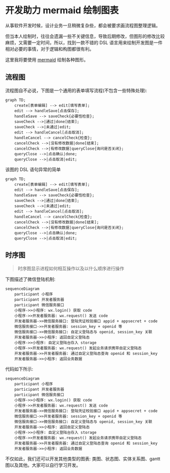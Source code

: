 # 开发助力 mermaid 绘制图表

从事软件开发时候，设计业务一旦稍微复杂些，都会被要求画流程图整理逻辑。

但当本人绘制时，往往会遗漏一些不关键信息，导致后期修改，但图形的修改比较麻烦，又需要一定时间，所以，找到一款不错的 DSL 语言用来绘制开发图是一件相对必要的事情，对于逻辑和构图都很有利。

这里我将要使用 [mermaid](https://mermaid-js.github.io/mermaid/#/) 绘制各种图形。

## 流程图

流程图自不必说，下图是一个通用的表单填写流程(不包含一些特殊处理):

```mermaid
graph TD;
    create[表单编辑] --> edit[填写表单];
    edit --> handleSave[点击保存];
    handleSave --> saveCheck{必要性检查};
    saveCheck -->|通过|done[结束]; 
    saveCheck -->|未通过|edit; 
    edit --> handleCancel[点击取消];
    handleCancel --> cancelCheck{检查};
    cancelCheck -->|没有修改数据|done[结束]; 
    cancelCheck -->|有修改数据|queryClose{询问是否关闭}; 
    queryClose -->|点击确认|done;
    queryClose -->|点击取消|edit;
```

该图的 DSL 语句异常的简单

```
graph TD;
    create[表单编辑] --> edit[填写表单];
    edit --> handleSave[点击保存];
    handleSave --> saveCheck{必要性检查};
    saveCheck -->|通过|done[结束]; 
    saveCheck -->|未通过|edit; 
    edit --> handleCancel[点击取消];
    handleCancel --> cancelCheck{检查};
    cancelCheck -->|没有修改数据|done[结束]; 
    cancelCheck -->|有修改数据|queryClose{询问是否关闭}; 
    queryClose -->|点击确认|done;
    queryClose -->|点击取消|edit;
```

## 时序图

> 时序图显示进程如何相互操作以及以什么顺序进行操作

下图描述了微信登陆机制:
```mermaid
sequenceDiagram
    participant 小程序
    participant 开发者服务器
    participant 微信服务接口
    小程序->>小程序: wx.login() 获取 code
    小程序->>开发者服务器: wx.request() 发送 code
    开发者服务器->>微信服务接口: 登陆凭证校验接口 appid + appsecret + code
    微信服务接口->>开发者服务器: session_key + openid 等
    微信服务接口->>微信服务接口: 自定义登陆态与 openid, session_key 关联
    开发者服务器->>小程序: 返回自定义登陆态
    小程序->>小程序: 自定义登陆台存入 storage
    小程序->>开发者服务器: wx.request() 发起业务请求携带自定义登陆态
    开发者服务器->>开发者服务器: 通过自定义登陆态查询 openid 和 session_key
    开发者服务器->>小程序: 返回业务数据
```

代码如下所示:
```
sequenceDiagram
    participant 小程序
    participant 开发者服务器
    participant 微信服务接口
    小程序->>小程序: wx.login() 获取 code
    小程序->>开发者服务器: wx.request() 发送 code
    开发者服务器->>微信服务接口: 登陆凭证校验接口 appid + appsecret + code
    微信服务接口->>开发者服务器: session_key + openid 等
    微信服务接口->>微信服务接口: 自定义登陆态与 openid, session_key 关联
    开发者服务器->>小程序: 返回自定义登陆态
    小程序->>小程序: 自定义登陆台存入 storage
    小程序->>开发者服务器: wx.request() 发起业务请求携带自定义登陆态
    开发者服务器->>开发者服务器: 通过自定义登陆态查询 openid 和 session_key
    开发者服务器->>小程序: 返回业务数据
```

不仅如此，我们还可以开发其他类型的图表: 类图、状态图、实体关系图、gantt 图以及其他。大家可以自行学习开发。




